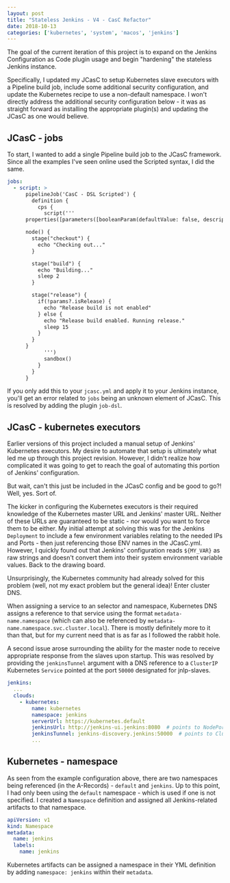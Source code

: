 ```yaml
---
layout: post
title: "Stateless Jenkins - V4 - CasC Refactor"
date: 2018-10-13
categories: ['kubernetes', 'system', 'macos', 'jenkins']
---
```


The goal of the current iteration of this project is to expand on the Jenkins Configuration as Code plugin usage and begin "hardening" the stateless Jenkins instance.

Specifically, I updated my JCasC to setup Kubernetes slave executors with a Pipeline build job, include some additional security configuration, and update the Kubernetes recipe to use a non-default namespace. I won't directly address the additional security configuration below - it was as straight forward as installing the appropriate plugin(s) and updating the JCasC as one would believe.

## JCasC - jobs
To start, I wanted to add a single Pipeline build job to the JCasC framework. Since all the examples I've seen online used the Scripted syntax, I did the same.

```yml
jobs:
  - script: >
      pipelineJob('CasC - DSL Scripted') {
        definition {
          cps {
            script('''
      properties([parameters([booleanParam(defaultValue: false, description: '', name: 'isRelease')])])

      node() {
        stage("checkout") {
          echo "Checking out..."
        }

        stage("build") {
          echo "Building..."
          sleep 2
        }

        stage("release") {
          if(!params?.isRelease) {
            echo "Release build is not enabled"
          } else {
            echo "Release build enabled. Running release."
            sleep 15
          }
        }
      }
            ''')
            sandbox()
          }
        }
      }
```

If you only add this to your `jcasc.yml` and apply it to your Jenkins instance, you'll get an error related to `jobs` being an unknown element of JCasC. This is resolved by adding the plugin `job-dsl`.

## JCasC - kubernetes executors
Earlier versions of this project included a manual setup of Jenkins' Kubernetes executors. My desire to automate that setup is ultimately what led me up through this project revision. However, I didn't realize how complicated it was going to get to reach the goal of automating this portion of Jenkins' configuration.

But wait, can't this just be included in the JCasC config and be good to go?! Well, yes. Sort of.

The kicker in configuring the Kubernetes executors is their required knowledge of the Kubernetes master URL and Jenkins' master URL. Neither of these URLs are guaranteed to be static - nor would you want to force them to be either. My initial attempt at solving this was for the Jenkins `Deployment` to include a few environment variables relating to the needed IPs and Ports - then just referencing those ENV names in the JCasC.yml. However, I quickly found out that Jenkins' configuration reads `${MY_VAR}` as raw strings and doesn't convert them into their system environment variable values. Back to the drawing board.

Unsurprisingly, the Kubernetes community had already solved for this problem (well, not my exact problem but the general idea)! Enter cluster DNS.

When assigning a service to an selector and namespace, Kubernetes DNS assigns a reference to that service using the format `metadata-name.namespace` (which can also be referenced by `metadata-name.namespace.svc.cluster.local`). There is mostly definitely more to it than that, but for my current need that is as far as I followed the rabbit hole.

A second issue arose surrounding the ability for the master node to receive appropriate response from the slaves upon startup. This was resolved by providing the `jenkinsTunnel` argument with a DNS reference to a `ClusterIP` Kubernetes `Service` pointed at the port `50000` designated for jnlp-slaves.

```yml
jenkins:
  ...
  clouds:
    - kubernetes:
        name: kubernetes
        namespace: jenkins
        serverUrl: https://kubernetes.default
        jenkinsUrl: http://jenkins-ui.jenkins:8080  # points to NodePort Service for Jenkins port 8080
        jenkinsTunnel: jenkins-discovery.jenkins:50000  # points to ClusterIP Service for Jenkins port 50000
        ...
```

## Kubernetes - namespace
As seen from the example configuration above, there are two namespaces being referenced (in the A-Records) - `default` and `jenkins`. Up to this point, I had only been using the `default` namespace - which is used if one is not specified. I created a `Namespace` definition and assigned all Jenkins-related artifacts to that namespace.

```yml
apiVersion: v1
kind: Namespace
metadata:
  name: jenkins
  labels:
    name: jenkins
```

Kubernetes artifacts can be assigned a namespace in their YML definition by adding `namespace: jenkins` within their `metadata`.
